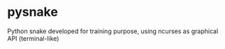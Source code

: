 # pysnake
Python snake developed for training purpose, using ncurses as graphical API (terminal-like)
